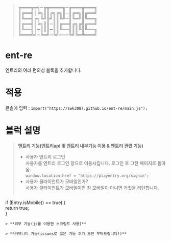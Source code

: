 > ╔═══╦═╗─╔╦════╗─╔═══╦═══╗    
> ║╔══╣║╚╗║║╔╗╔╗║─║╔═╗║╔══╝    
> ║╚══╣╔╗╚╝╠╝║║╚╝─║╚═╝║╚══╗    
> ║╔══╣║╚╗║║─║║╔══╣╔╗╔╣╔══╝    
> ║╚══╣║─║║║─║║╚══╣║║╚╣╚══╗    
> ╚═══╩╝─╚═╝─╚╝───╚╝╚═╩═══╝    
# ent-re    
엔트리의 여러 편의성 블록을 추가합니다.    

# 적용    
콘솔에 입력 : ```import("https://swk3087.github.io/ent-re/main.js"); ```    
# 블럭 설명    
> **엔트리 기능(엔트리api 및 엔트리 내부기능 이용 & 엔트리 관련 기능)**    
> - 사용자 엔트리 로그인       
> 사용자를 엔트리 로그인 창으로 이동시킵니다. 로그인 후 그전 페이지로 돌아옴.     
> ```window.location.href = 'https://playentry.org/signin';```    
>  - 사용자 클라이언트가 모바일인가?    
> 사용자 클라이언트가 모바일이면 참 모바일이 아니면 거짓을 리턴합니다.    
> ```javascript
if (Entry.isMobile() == true) {    
  return true;    
}    
```    
> **외부 기능(js를 이용한 스크립트 사용)**    
    
> **커뮤니티 기능(issues로 많은 기능 추가 조언 부탁드립니다!)**    
